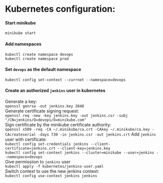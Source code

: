 # Kubernetes configuration:
#### Start minikube  
`minikube start`  
#### Add namespaces  
`kubectl create namespace devops`  
`kubectl create namespace prod`  
  
#### Set `devops` as the default namespace  
`kubectl config set-context --currnet --namespace=devops`  
  
#### Create an authorized `jenkins` user in kubernetes  
Generate a key:  
`openssl genrsa -out jenkins.key 2048`  
Generate certificate signing request:  
`openssl req -new -key jenkins.key -out jenkins.csr -subj "/CN=jenkins/O=devops/O=minikube.com"`  
Sign certificate by the minikube certificate authority:  
`openssl x509 -req -CA ~/.minikube/ca.crt -CAkey ~/.minikube/ca.key -CAcreateserial -days 730 -in jenkins.csr -out jenkins.crt`
Add `jenkins` user with certificate:  
`kubectl config set-credentials jenkins --client-certificate=jenkins.crt --client-key=jenkins.key`  
`kubectl config set-context jenkins --cluster=minikube --user=jenkins --namespace=devops`  
Give permissiion to `jenkins` user  
`kubectl apply -f kubernetes/jenkins-user.yaml`  
Switch context to use the new jenkins context:  
`kubectl config use-context jenkins jenkins`  
